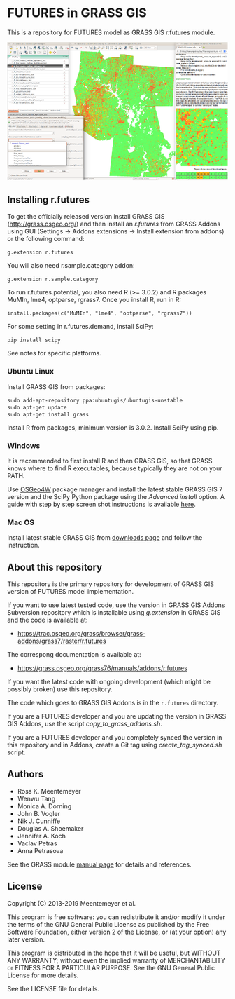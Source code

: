 # FUTURES in GRASS GIS

This is a repository for FUTURES model as GRASS GIS r.futures module.

![r.futures module, results and manual](readme_grass_r_futures.png)


## Installing r.futures

To get the officially released version
install GRASS GIS (http://grass.osgeo.org/) and then install an *r.futures*
from GRASS Addons using GUI (Settings -> Addons extensions -> Install extension from addons) or the following command:

    g.extension r.futures

You will also need r.sample.category addon:

    g.extension r.sample.category

To run r.futures.potential, you also need R (>= 3.0.2) and R packages MuMIn, lme4, optparse, rgrass7.
Once you install R, run in R:

    install.packages(c("MuMIn", "lme4", "optparse", "rgrass7"))

For some setting in r.futures.demand, install SciPy:

    pip install scipy
 
See notes for specific platforms.

### Ubuntu Linux
Install GRASS GIS from packages:

    sudo add-apt-repository ppa:ubuntugis/ubuntugis-unstable
    sudo apt-get update
    sudo apt-get install grass

Install R from packages, minimum version is 3.0.2. Install SciPy using pip.

### Windows
It is recommended to first install R and then GRASS GIS, so that GRASS knows where to find R executables, because
typically they are not on your PATH.

Use [OSGeo4W](https://trac.osgeo.org/osgeo4w/) package manager and
install the latest stable GRASS GIS 7 version and the SciPy Python package using the *Advanced install* option.
A guide with step by step screen shot instructions is available [here](https://docs.google.com/presentation/d/1yEGpriBne7RvjB35HI6GecNwO1P1y2nRGqDThqoNnCE/present?usp=sharing).

### Mac OS
Install latest stable GRASS GIS from [downloads page](http://grassmac.wikidot.com/downloads)
and follow the instruction.

## About this repository

This repository is the primary repository for development of GRASS GIS
version of FUTURES model implementation.

If you want to use latest tested code, use the version in GRASS GIS Addons
Subversion repository which is installable using *g.extension* in GRASS GIS
and the code is available at:

 * https://trac.osgeo.org/grass/browser/grass-addons/grass7/raster/r.futures

The correspong documentation is available at:

 * https://grass.osgeo.org/grass76/manuals/addons/r.futures

If you want the latest code with ongoing development (which might be possibly
broken) use this repository.

The code which goes to GRASS GIS Addons is in the `r.futures` directory.

If you are a FUTURES developer and you are updating the version in GRASS GIS
Addons, use the script *copy_to_grass_addons.sh*.

If you are a FUTURES developer and you completely synced the version in
this repository and in Addons, create a Git tag using *create_tag_synced.sh*
script.


## Authors

 * Ross K. Meentemeyer
 * Wenwu Tang
 * Monica A. Dorning
 * John B. Vogler
 * Nik J. Cunniffe
 * Douglas A. Shoemaker
 * Jennifer A. Koch
 * Vaclav Petras
 * Anna Petrasova

See the GRASS module [manual page](https://grass.osgeo.org/grass7/manuals/addons/r.futures.html) for details and references.


## License

Copyright (C) 2013-2019 Meentemeyer et al.

This program is free software: you can redistribute it and/or modify
it under the terms of the GNU General Public License as published by
the Free Software Foundation, either version 2 of the License, or
(at your option) any later version.

This program is distributed in the hope that it will be useful,
but WITHOUT ANY WARRANTY; without even the implied warranty of
MERCHANTABILITY or FITNESS FOR A PARTICULAR PURPOSE. See the
GNU General Public License for more details.

See the LICENSE file for details.
